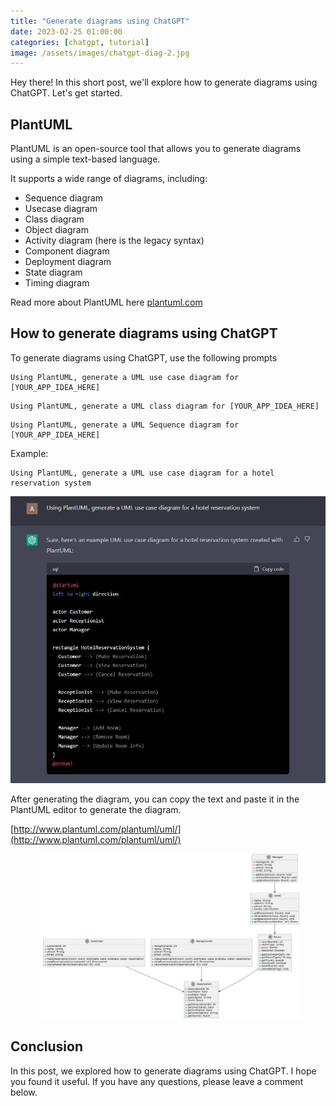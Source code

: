 ```yaml
---
title: "Generate diagrams using ChatGPT"
date: 2023-02-25 01:00:00
categories: [chatgpt, tutorial]
image: /assets/images/chatgpt-diag-2.jpg
---
```


Hey there! In this short post, we'll explore how to generate diagrams using ChatGPT. Let's get started.

## PlantUML

PlantUML is an open-source tool that allows you to generate diagrams using a simple text-based language.

It supports a wide range of diagrams, including:

- Sequence diagram
- Usecase diagram
- Class diagram
- Object diagram
- Activity diagram (here is the legacy syntax)
- Component diagram
- Deployment diagram
- State diagram
- Timing diagram

Read more about PlantUML here [plantuml.com](https://plantuml.com/)

## How to generate diagrams using ChatGPT

To generate diagrams using ChatGPT, use the following prompts

```
Using PlantUML, generate a UML use case diagram for [YOUR_APP_IDEA_HERE]
```

```
Using PlantUML, generate a UML class diagram for [YOUR_APP_IDEA_HERE]
```

```
Using PlantUML, generate a UML Sequence diagram for [YOUR_APP_IDEA_HERE]
```

Example:

```
Using PlantUML, generate a UML use case diagram for a hotel reservation system
```

![](/assets/images/chatgpt-diag-1.jpg)

After generating the diagram, you can copy the text and paste it in the PlantUML editor to generate the diagram.

[http://www.plantuml.com/plantuml/uml/](http://www.plantuml.com/plantuml/uml/)

![](/assets/images/chatgpt-diag-2.jpg)

## Conclusion

In this post, we explored how to generate diagrams using ChatGPT. I hope you found it useful. If you have any questions, please leave a comment below.
